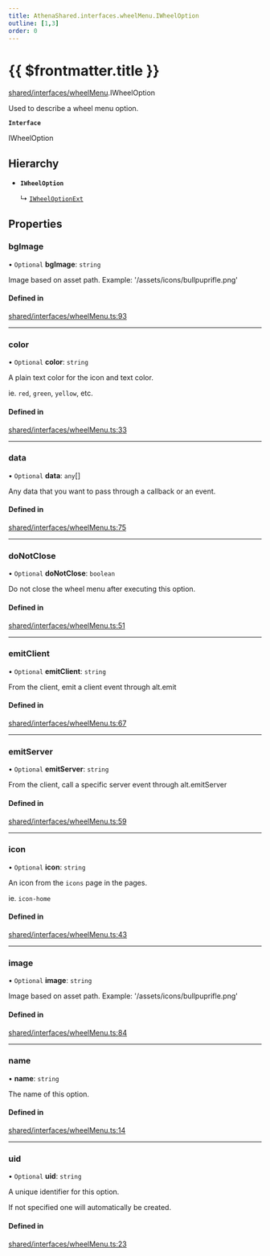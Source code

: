 ```yaml
---
title: AthenaShared.interfaces.wheelMenu.IWheelOption
outline: [1,3]
order: 0
---
```


# {{ $frontmatter.title }}


[shared/interfaces/wheelMenu](../modules/shared_interfaces_wheelMenu.md).IWheelOption

Used to describe a wheel menu option.

**`Interface`**

IWheelOption

## Hierarchy

- **`IWheelOption`**

  ↳ [`IWheelOptionExt`](shared_interfaces_wheelMenu_IWheelOptionExt.md)

## Properties

### bgImage

• `Optional` **bgImage**: `string`

Image based on asset path.
Example: '/assets/icons/bullpuprifle.png'

#### Defined in

[shared/interfaces/wheelMenu.ts:93](https://github.com/Stuyk/altv-athena/blob/84a2fd9/src/core/shared/interfaces/wheelMenu.ts#L93)

___

### color

• `Optional` **color**: `string`

A plain text color for the icon and text color.

ie. `red`, `green`, `yellow`, etc.

#### Defined in

[shared/interfaces/wheelMenu.ts:33](https://github.com/Stuyk/altv-athena/blob/84a2fd9/src/core/shared/interfaces/wheelMenu.ts#L33)

___

### data

• `Optional` **data**: `any`[]

Any data that you want to pass through a callback or an event.

#### Defined in

[shared/interfaces/wheelMenu.ts:75](https://github.com/Stuyk/altv-athena/blob/84a2fd9/src/core/shared/interfaces/wheelMenu.ts#L75)

___

### doNotClose

• `Optional` **doNotClose**: `boolean`

Do not close the wheel menu after executing this option.

#### Defined in

[shared/interfaces/wheelMenu.ts:51](https://github.com/Stuyk/altv-athena/blob/84a2fd9/src/core/shared/interfaces/wheelMenu.ts#L51)

___

### emitClient

• `Optional` **emitClient**: `string`

From the client, emit a client event through alt.emit

#### Defined in

[shared/interfaces/wheelMenu.ts:67](https://github.com/Stuyk/altv-athena/blob/84a2fd9/src/core/shared/interfaces/wheelMenu.ts#L67)

___

### emitServer

• `Optional` **emitServer**: `string`

From the client, call a specific server event through alt.emitServer

#### Defined in

[shared/interfaces/wheelMenu.ts:59](https://github.com/Stuyk/altv-athena/blob/84a2fd9/src/core/shared/interfaces/wheelMenu.ts#L59)

___

### icon

• `Optional` **icon**: `string`

An icon from the `icons` page in the pages.

ie. `icon-home`

#### Defined in

[shared/interfaces/wheelMenu.ts:43](https://github.com/Stuyk/altv-athena/blob/84a2fd9/src/core/shared/interfaces/wheelMenu.ts#L43)

___

### image

• `Optional` **image**: `string`

Image based on asset path.
Example: '/assets/icons/bullpuprifle.png'

#### Defined in

[shared/interfaces/wheelMenu.ts:84](https://github.com/Stuyk/altv-athena/blob/84a2fd9/src/core/shared/interfaces/wheelMenu.ts#L84)

___

### name

• **name**: `string`

The name of this option.

#### Defined in

[shared/interfaces/wheelMenu.ts:14](https://github.com/Stuyk/altv-athena/blob/84a2fd9/src/core/shared/interfaces/wheelMenu.ts#L14)

___

### uid

• `Optional` **uid**: `string`

A unique identifier for this option.

If not specified one will automatically be created.

#### Defined in

[shared/interfaces/wheelMenu.ts:23](https://github.com/Stuyk/altv-athena/blob/84a2fd9/src/core/shared/interfaces/wheelMenu.ts#L23)
